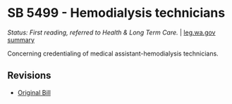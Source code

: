 # SB 5499 - Hemodialysis technicians
*Status: First reading, referred to Health & Long Term Care.* | [leg.wa.gov summary](https://app.leg.wa.gov/billsummary?BillNumber=5499&Year=2021)

Concerning credentialing of medical assistant-hemodialysis technicians.

## Revisions
* [Original Bill](1/)